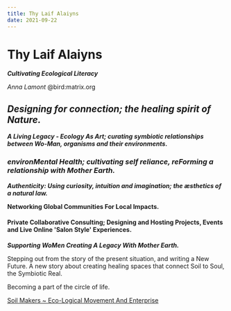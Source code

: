 ```yaml
---
title: Thy Laif Alaiyns
date: 2021-09-22
---
```


# Thy Laif Alaiyns
***Cultivating Ecological Literacy***

*Anna Lamont*
@bird:matrix.org

## *Designing for connection; the healing spirit of Nature.*

***A Living Legacy - Ecology As Art; curating symbiotic relationships between Wo-Man, organisms and their environments.***

### *environMental Health; cultivating self reliance, reForming a relationship with Mother Earth.*

***Authenticity: Using curiosity, intuition and imagination; the æsthetics of a natural law.***

**Networking Global Communities For Local Impacts.**

#### Private Collaborative Consulting; Designing and Hosting Projects, Events and Live Online 'Salon Style' Experiences.

***Supporting WoMen Creating A Legacy With Mother Earth.***

Stepping out from the story of the present situation, and writing a New Future. A new story about creating healing spaces that connect Soil to Soul, the Symbiotic Real.

Becoming a part of the circle of life.

[Soil Makers ~ Eco-Logical Movement And Enterprise](./readme.md)
